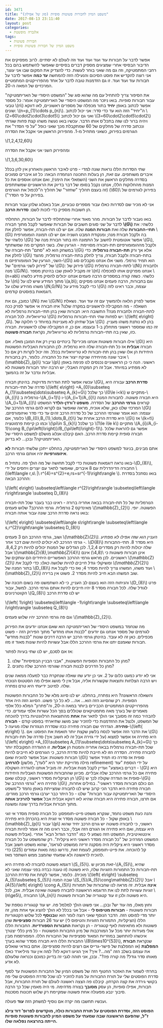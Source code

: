 ```yaml
---
id: 3471
title: "משפט המיון לחבורות פשוטות סופיות (סוג של אפילוג)"
date: 2017-08-13 23:11:40
layout: post
categories: 
  - אלגברה מופשטת
tags: 
  - חבורות פשוטות
  - משפט המיון של חבורות פשוטות סופיות
---
```

אפשר לדבר על חבורות עוד ועוד ועוד ועוד וזה לעולם לא יסתיים. לרוב מפסיקים את הדיבור הבסיסי אחרי שמציגים מספיק דברים בסיסיים שאפשר להשתמש בהם בכל רחבי המתמטיקה, וזה גם מה שאני בוחר לעשות. כדי להצדיק את המקום שבו אני עוצר, אני רוצה להקדיש את פוסט הסיכום והנעילה הזה להמחשה <strong>עד כמה</strong> אפשר לדבר על חבורות עוד ועוד ועוד. זו גם הזדמנות טובה לדבר על אחד מהפרוייקטים המתמטיים המרכזיים של המאה ה-20.

את הסיפור צריך להתחיל עם מה שהוא סוג של "המשפט היסודי של האריתמטיקה" עבור חבורות סופיות. בואו ניזכר מה המשפט היסודי של האריתמטיקה אומר: כל מספר טבעי \\(n\\) אפשר לכתוב באופן <strong>יחיד</strong> בתור מכפלה של מספרים ראשוניים, לאו דווקא שונים: \\(n=p_{1}\cdots p_{n}\\). ה"יחיד" הזה הוא עד כדי סדר: אני יכול לכתוב \\(60=2\cdot2\cdot3\cdot5\\) ואני גם יכול לכתוב \\(60=3\cdot2\cdot5\cdot2\\) ויהיה ברור לנו שזה בתכל'ס אותו הדבר. עכשיו בואו נעשה משהו קצת פחות שגרתי ונכתוב סדרה של מחלקים של 60 שמתקבלת מכך שאני כופל "על פי הסדר" את הגורמים בפירוק, כשאני מתחיל מ-1. מהפירוק הראשון אני אקבל את הסדרה

\\(1,2,4,12,60\\)

ומהפירוק השני אני אקבל את הסדרה

\\(1,3,6,30,60\\)

שתי הסדרות הללו נראות שונה למדי - פרט לאיבר הראשון והאחרון אין להן בכלל איברים משותפים. עם זאת, הן בעלות התכונה הנחמדה הבאה: כל זוג איברים סמוכים בסדרה מחלקים הראשון את השני (השמאלי את הימני), ואם אנחנו אוספים את כל המנות מהחלוקות הללו, אנחנו נקבל בסופו של דבר בדיוק את הראשוניים שמשתתפים בפירוק לגורמים של \\(60\\) (זה בעצם תהליך "שחזור" של תהליך ה"לכפול את הגורמים בפירוק על פי הסדר").

אני לא מכיר שם לסדרות כאלו עבור מספרים טבעיים, אבל באנלוג שלהן עבור חבורות הן חשובות מספיק כדי לזכות לשם: <strong>סדרות הרכב</strong>.

בואו נעבור לדבר על חבורות. מהר מאוד אחרי שהתחלתי לדבר על חבורות, התחלתי לדבר על שני סוגים חשובים של חבורות שאפשר לקבל מתוך חבורה <strong>\\(G\\) </strong>כלשהי: את <strong>תתי-החבורות</strong> שלה ואת <strong>חבורות המנה</strong> שלה. אם יש לנו תת-חבורה, אפשר לחלק את \\(G\\) בה ולקבל חבורת מנה; ומנקודת המבט השניה אם יש לנו תמונה הומומורפית כלשהי של \\(G\\) אפשר אוטומטית לחשוב על התמונה הזו בתור חבורת מנה של \\(G\\), ולקבל מההומומורפיזם תת-חבורה מסויימת - הגרעין שלו. בשני המקרים מה שמשתתף במשחק הוא לא "סתם" תת-חבורה של \\(G\\) אלא אך ורק <strong>תת-חבורה נורמלית</strong>: כדי לחלק את \\(G\\) בתת-חבורה ולקבל חבורה, צריך לחלק בתת-חבורה נורמלית; מהצד השני, הגרעין של הומומורפיזם מ-\\(G\\) הוא תמיד נורמלי. משני אלו אנחנו מקבלים סוג של "פירוק לשני גורמים" של \\(G\\): פירוק של \\(G\\) לתת-חבורה נורמלית \\(N\\) ולחבורת מנה \\(G/N\\). זה מקביל לאופן שבו בהינתן מספר \\(n\\) אנחנו מפרקים אותו למכפלה \\(n=ab\\) כלשהי. כשזה קורה במספרים הרבה פעמים אנחנו יכולים להסיק מידע כלשהו על \\(n\\) מתוך המידע שיש לנו על \\(a,b\\); וגם בחבורות, הרבה פעמים אנחנו מסיקים משהו מהידע שלנו על \\(N,G/N\\) כדי לקבל מידע על \\(G\\) עצמה, וכבר ראינו לזה דוגמאות בפוסטים קודמים.

כמובן, גם את \\(N\\) ואת \\(G/N\\) אפשר לפרק הלאה ולהמשיך עם זה עוד ועוד. נשאלת השאלה - מה המקבילה לראשוניים במקרה שלנו? איזו חבורה אי אפשר לפרק ככה לתת-חבורה ולחבורת מנה? התשובה היא: חבורות שאין בהן תתי-חבורות נורמליות לא טריוויאליות. לכל חבורה \\(G\\) יש לפחות שתי תתי-חבורות נורמליות: \\(\left\{ e\right\} ,G\\). אבל שתיהן לא מעניינות במיוחד כי חלוקה של \\(G\\) בהן לא נותנת משהו מעניין. זה כמו שמספר ראשוני מתחלק ב-1 ובעצמו. אם כן, זו המקבילה שלנו לראשוניות. חבורה כזו, שאין בה תתי-חבורות נורמליות לא טריוויאליות, נקראת <strong>חבורה פשוטה</strong>.

אילו חבורות פשוטות אנחנו מכירים? בינתיים נציין רק את המובן מאליו. אם \\(G\\) היא חבורה <strong>אבלית</strong> אז כל תת-חבורה שלה היא נורמלית. לכן החבורות האבליות הפשוטות היחידות הן אלו שאין בהן תת-חבורות לא טריוויאליות בכלל. וזה יכול לקרות רק אם כל איבר שונה מהיחידה שניקח ייצור את כל החבורה. כלומר, רק בחבורות \\(\mathbb{Z}_{p}\\) עבור \\(p\\) ראשוני. הנה כי כן הראשוניים נכנסים לנו פנימה באופן לא מפתיע במיוחד. אבל זה רק המקרה האבלי; יש הרבה יותר חבורות פשוטות לא אבליות ונדבר על זה בהמשך.

עכשיו אפשר לתת הגדרות מדויקות. בהינתן חבורה \\(G\\), <strong>סדרת הרכב</strong> עבורה היא סדרה של תתי-חבורות \\(\left\{ e\right\} =A_{0}\subseteq A_{1}\subseteq\dots\subseteq A_{k}=G\\) כך שלכל \\(0\le i<k\\) מתקיים ש-\\(A_{i}\\) נורמלית ב-\\(A_{i+1}\\) ו-\\(A_{i+1}/A_{i}\\) היא חבורה פשוטה. לחבורות המנה \\(A_{i+1}/A_{i}\\) קוראים <strong>גורמי ההרכב</strong> של הסדרה. <strong>משפט ז'ורדן-הלדר</strong> המשפט המרכזי שלנו כאן, שלא אוכיח, מראה שאפשר גם לקרוא להם גורמי ההרכב של \\(G\\) עצמה: הוא אומר שגורמי ההרכב של כל סדרת הרכב זהים עד כדי סדר ואיזומורפיזם. כלומר, אם \\(B_{0},B_{1},\dots,B_{t}\\) היא סדרת הרכב אחרת של \\(G\\) אז \\(k=t\\) וכמו כן קיימת פרמוטציה \\(\pi\in S_{k}\\) כך שלכל \\(1\le i\le k\\) מתקיים \\(A_{i}/A_{i-1}\cong B_{\pi\left(i\right)}/B_{\pi\left(i\right)-1}\\). אפשר גם להראות שלכל חבורה סופית קיימת סדרת הרכב. האם קיבלנו אנלוג מושלם למשפט היסודי של האריתמטיקה? ובכן... לא בדיוק.

אתם מבינים, בניגוד למשפט היסודי של האריתמטיקה, בהחלט ייתכן שלשתי חבורות <strong>לא איזומורפיות</strong> יהיו אותם גורמי הרכב.

בואו נראה דוגמאות פשוטות כדי לקבל תחושה של מה הולך פה. נתחיל מ-\\(D_{8}\\), החבורה הדיהדרלית עם 8 איברים, שאפשר לתאר עם יוצרים ויחסים על ידי \\(\left\langle r,s\ \|\ r^{4}=s^{2}=e,rs=sr^{-1}\right\rangle \\). בואו נסתכל בסדרת ההרכב הבאה:

\\(\left\{ e\right\} \subseteq\left\langle r^{2}\right\rangle \subseteq\left\langle r\right\rangle \subseteq D_{8}\\)

הנורמליות של כל תת-חבורה בבאה אחריה ברורה - ראינו כבר בעבר שכל תת-חבורה מאינדקס 2 נורמלית. גורמי ההרכב? שלוש פעמים \\(\mathbb{Z}_{2}\\) הפשוטה. יופי. בואו נראה סדרת הרכב שונה עבור אותה חבורה:

\\(\left\{ e\right\} \subseteq\left\langle s\right\rangle \subseteq\left\langle s,r^{2}\right\rangle \subseteq D_{8}\\)

ושוב, גורמי ההרכב הם 3 פעמים \\(\mathbb{Z}_{2}\\). העניין הוא שזה אפילו לא מפתיע - גורמי ההרכב לא יכולים להיות שום דבר אחר. \\(D_{8}\\) היא מסדר 8. תתי-החבורות שלה יכולות להיות רק מסדרים 1,2,4. לכן הגדלים של המנות יכולים להיות רק 8,4,2. אבל \\(\mathbb{Z}_{8},\mathbb{Z}_{4}\\) אינן חבורות פשוטות כי \\(4,8\\) אינם ראשוניים. לכן מראש גורמי ההרכב האפשריים היחידים הם עותקים של \\(\mathbb{Z}_{2}\\) ומשיקולי גודל חייבים להיות שלושה כאלו: כדי לקבל את \\(\mathbb{Z}_{2}\\) בתור המנה של \\(D_{8}\\) ועוד משהו, המשהו צריך להיות מסדר 4; ואז כדי לקבל את \\(\mathbb{Z}_{2}\\) שוב המשהו הבא חייב להיות מסדר 2. פשוט אין ברירה.

והניתוח הזה הוא בעצם לב העניין, כי לא השתמשנו פה בשום תכונה של \\(D_{8}\\) פרט לגודל שלה. לכל חבורה מסדר 8 יהיו חייבים להיות אותם גורמי הרכב. למשל, עבור הקווטרניונים \\(Q_{8}\\) יש לנו סדרת הרכב

\\(\left\{ 1\right\} \subseteq\left\langle -1\right\rangle \subseteq\left\langle i\right\rangle \subseteq Q_{8}\\)

וגם פה גורמי ההרכב יהיו שלוש פעמים \\(\mathbb{Z}_{2}\\).

מה שנחמד במשפט היסודי של האריתמטיקה הוא שאם אנחנו יודעים את הפירוק לגורמים של מספר אנחנו גם יודעים "לבנות אותו מחדש" מתוך הפירוק הזה - פשוט מכפילים. כאן זה לא עובד. בהינתן גורמי הרכב יש הרבה דרכים שונות "לבנות מחדש" חבורות שאמנם יתנו את גורמי ההרכב הללו אבל עשויות להיות שונות מאוד זו מזו.

אז אם לסכם, יש לנו שתי בעיות לפתור: <ol>
<li>מהן כל החבורות הסופיות הפשוטות, "אבני הבניין הבסיסיות" שלנו?
</li>
<li>מהן כל הדרכים לבנות חבורה שגורמי ההרכב שלה נתונים?
</li>
</ol> אני לא יודע כמעט כלום על 2. אני כן יודע שזו שאלה שנחקרת כבר למעלה ממאה שנים ויש הרבה הצלחות ותוצאות שקשורות אליה, אבל אין לי מושג אפילו מה הסטטוס הנוכחי שלה. למיטב ידיעתי היא טרם נפתרה.

והשאלה הראשונה? היא נפתרה, בהחלט. יש לנו סיווג מלא של כל החבורות הפשוטות הסופיות. רק שהסיווג הזה הוא... אה... לא כל כך פשוט. הסיווג הזה היה אחד מהפרוייקטים המתמטיים הכבירים ביותר במאה ה-20, וה"פתרון" המלא כלל אלפי מאמרים של בערך מאה מתמטיקאים שכוללים בסך הכל עשרות אלפי עמודים. כדי להבהיר כמה זה מסובך אני הולך לתאר את <strong>אחת</strong> מהתוצאות הרלוונטיות בדרך להוכחה של המשפט, ולנצל את ההזדמנות כדי להזכיר שוב מושג שתיארתי בפוסט קודם - <strong>חבורה פתירה</strong>. הגדרתי שם חבורה פתירה ככזו שסדרת הנגזרות שלה מגיעה ל-\\(\left\{ e\right\} \\). את הדבר הזה אפשר לנסח בלשון שקצת יותר תואמת את הפוסט: אם \\(G\\) היא פתירה אז אפשר למצוא (על ידי גזירה אבל זה לא חשוב איך) סדרה של תת-חבורות \\(\left\{ e\right\} =A_{0}\subseteq A_{1}\subseteq\dots\subseteq A_{k}=G\\) כך שכל תת-חבורה נורמלית בבאה אחריה והמנות הן <strong>אבליות</strong>. זו ההגדרה המקובלת יותר לחבורה פתירה. הסדרה הזו לא חייבת להיות סדרת הרכב, כי הגורמים לא חייבים להיות חבורות פשוטות: אבל אפשר להוכיח שאם \\(G\\) סופית אז סדרה כזו תמיד אפשר <strong>להרחיב</strong> (מילה מדוייקת יותר היא "לעדן", מלשון refinement) על ידי הוספת "עוד דברים באמצע" ועדיין לקבל מנות אבליות. זה מוביל אותנו להגדרה השקולה - \\(G\\) היא פתירה אם כל גורמי ההרכב שלה אבליים. מכיוון שהחבורות הפשוטות האבליות היחידות הן הציקליות מסדר ראשוני, קיבלנו שאם \\(G\\) סופית אז הגדרה שקולה לכך ש-\\(G\\) פתירה היא "גורמי ההרכב של \\(G\\) הם כולם חבורות מסדר ראשוני". במילים אחרות, חבורה פתירה היא הדבר הכי קרוב שיש לנו לחבורה שמצייתת באופן נחמד ל"משפט היסודי של האריתמטיקה עבור חבורות" שלנו - כל היתר כבר יערבו גורמי הרכב מוזרים. אם תרצו, חבורה פתירה היא חבורה שהיא לאו דווקא אבלית אבל <strong>אפשר להרכיב אותה</strong> מתוך חבורות אבליות בדרך שונה ומשונה.

והנה כעת משפט נחמד, שנקרא משפט פייט-תומפסון: כל חבורה סופית מסדר אי זוגי היא פתירה (באופן שקול - כל חבורה פשוטה מסדר אי זוגית היא בהכרח \\(\mathbb{Z}_{p}\\) עבור \\(p\\) ראשוני, כי לחבורה פשוטה יש גורם הרכב יחיד שהוא היא עצמה, ואם היא פתירה אז הגורם הזה אבלי, וכבר ראינו מה זה אומר להיות חבורה אבלית פשוטה). אינטואיטיבית, המשפט הזה נשמע לי כמו "הדבר הגדול הבא" אחרי המשפט המרהיב של "כל חבורה מסדר ראשוני היא ציקלית". רק שהמשפט על כל חבורה מסדר ראשוני היא ציקלית היה מסקנה זריזה ממשפט לגראנז', שהוא משפט חשוב אבל קל להוכחה. את פייט-תומפסון, לעומת זאת, נדרשו כמה מאות עמודים (225) כדי להוכיח לראשונה ולא שמעתי שהמצב ממש השתפר מאז.

דוגמא פשוטה לחבורה לא פתירה היא \\(S_{5}\\). זאת מכיוון ש-\\(A_{5}\\), שהיא תת-חבורות כל התמורות הזוגיות שלה, היא פשוטה (זו טענה כבדה בפני עצמה שאני לא מוכיח). כלומר, אפשר לקחת את סדרת ההרכב \\(\left\{ e\right\} \subseteq A_{5}\subseteq S_{5}\\) שבה המנה \\(S_{5}/A_{5}\cong\mathbb{Z}_{2}\\) אבל \\(A_{5}/\left\{ e\right\} \cong A_{5}\\) <strong>אינה</strong> אבלית. זה מראה לנו שחבורות של תמורות זוגיות עשויות לתת לנו את הדוגמא הראשונה לחבורה פשוטה שאינה אבלית. אכן, לכל \\(n\ge5\\), החבורה \\(A_{n}\\) היא פשוטה ולכן זו עוד קטגוריה של חבורות פשוטות.

וחוץ מאלו, מה עוד יש? ובכן... אני פשוט הולך למלמל פה. יש עוד קטגוריה נוספת של חבורות פשוטות - <strong>חבורות מטיפוס לי</strong> - אבל אני בכלל לא הולך להציג אף אחת מהן, זה יותר מדי לפוסט הזה. הדבר הנוסף שאני רוצה לומר הוא ש<strong>בנוסף</strong> לכל שלוש הקטגוריות הללו (הציקליות, התמורות הזוגיות והטיפוס לי) יש עוד 26 חבורות <strong>ספציפיות</strong> שהן פשוטות ולא מתאימות לאף קטגוריה - הן נקראות <strong>החבורות הספורדיות</strong>. החבורות הללו אולי מעידות יותר מכל על המורכבות של מיון החבורות הפשוטות - כל מיון כללי יצטרך איכשהו להתחשב במוזריות המאוד ספציפיות של החבורות הללו. המפורסמת מבין החבורות הללו היא חבורה מסדר שהוא בערך \\(8\times10^{53}\\), שנקראת <strong>חבורת המפלצת</strong> (או המפלצת של פישר-גרייס אם רוצים להיות ספציפיים). אתם בוודאי שואלים את עצמם בשלב הזה "מה...? איך? איך הגיעו דווקא לזו? למה אין עוד מיליארד כאלו מאותו סדר גודל? מה קורה פה?". ובכן, אני תוהה לגבי זה בדיוק כמוכם וכנראה שלעולם לא אדע.

בחרתי לשמור את האזכור החטוף הזה של משפט המיון של החבורות הפשוטות עד לסוף סדרת הפוסטים שלי על תורת החבורות על מנת להזכיר לנו שכל סדרת הפוסטים שלי פה בקושי גירדה את קצה הקרחון. קיבלנו פה הצצה ראשונה לעולם של תורת החבורות, אבל חבורות, אפילו סופיות, הן עסק <strong>מסובך</strong> בצורה מדהימה. מי היה מאמין שכל כך הרבה סיבוך ינבע מפעולה אחת פשוטה שמקיימת רק שלוש תכונות מסכנות.

ועכשיו תחשבו מה יקרה אם נוסיף למשחק הזה <strong>עוד</strong> פעולה.

<strong>הפוסט הזה, וסדרת הפוסטים על תורת החבורות כולה, מוקדשים לפרופ' דוד צילג ז"ל, שהפעם הראשונה שבה שמעתי על משפט המיון לחבורות פשוטות סופיות הייתה בהרצאה נפלאה שלו.</strong> 
